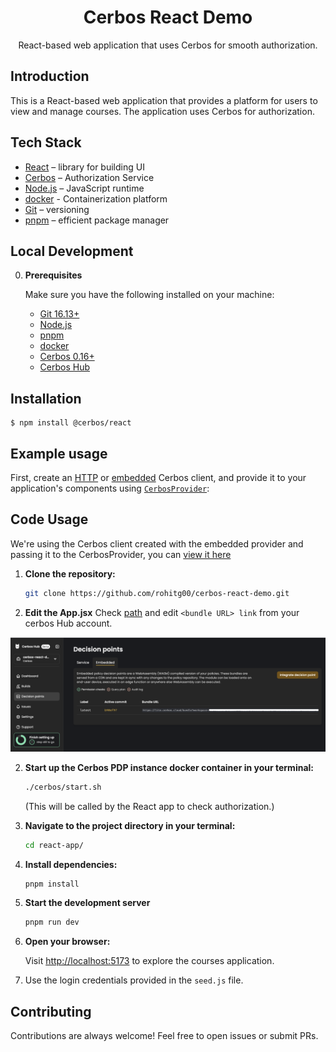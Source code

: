 <h1 align="center">Cerbos React Demo</h1>

<p align="center">
  React-based web application that uses Cerbos for smooth authorization.
</p>

## Introduction

This is a React-based web application that provides a platform for users to view and manage courses. The application uses Cerbos for authorization.

## Tech Stack

- [React](https://react.dev/) – library for building UI
- [Cerbos](https://www.cerbos.dev/) – Authorization Service
- [Node.js](https://nodejs.org/) – JavaScript runtime
- [docker](https://www.docker.com/) - Containerization platform  
- [Git](https://git-scm.com/) – versioning
- [pnpm](https://pnpm.io/) – efficient package manager

## Local Development

0.  **Prerequisites**

    Make sure you have the following installed on your machine:

    - [Git 16.13+](https://git-scm.com/)
    - [Node.js](https://nodejs.org/en)
    - [pnpm](https://pnpm.io/)
    - [docker](https://www.docker.com/)
	- [Cerbos 0.16+](https://cerbos.dev)
	- [Cerbos Hub](https://hub.cerbos.cloud/)

## Installation

```console
$ npm install @cerbos/react
```

## Example usage

First, create an [HTTP](https://github.com/cerbos/cerbos-sdk-javascript/blob/main/packages/http/README.md) or [embedded](https://github.com/cerbos/cerbos-sdk-javascript/blob/main/packages/embedded/README.md) Cerbos client, and provide it to your application's components using [`CerbosProvider`](https://github.com/cerbos/cerbos-sdk-javascript/blob/main/docs/react.cerbosprovider.md):

## Code Usage
We're using the Cerbos client created with the embedded provider and passing it to the CerbosProvider, you can [view it here](react-app/src/App.jsx)

1.  **Clone the repository:**

	```bash
	git clone https://github.com/rohitg00/cerbos-react-demo.git
	```

2. **Edit the App.jsx**
	Check [path](react-app/src/App.jsx) and edit `<bundle URL> link` from your cerbos Hub account.

![Cerbos Hub Embedded link](cerbos_hub_embedded.png)

2.  **Start up the Cerbos PDP instance docker container in your terminal:**

	```bash
	./cerbos/start.sh
	```
	(This will be called by the React app to check authorization.)

3.  **Navigate to the project directory in your terminal:**

	```bash
	cd react-app/
	```

4.  **Install dependencies:**

	```bash
	pnpm install
	```

5. **Start the development server**

	```bash
	pnpm run dev
	```

6. **Open your browser:**

	Visit [http://localhost:5173](http://localhost:5173) to explore the courses application.

6. Use the login credentials provided in the `seed.js` file.

## Contributing

Contributions are always welcome! Feel free to open issues or submit PRs.
